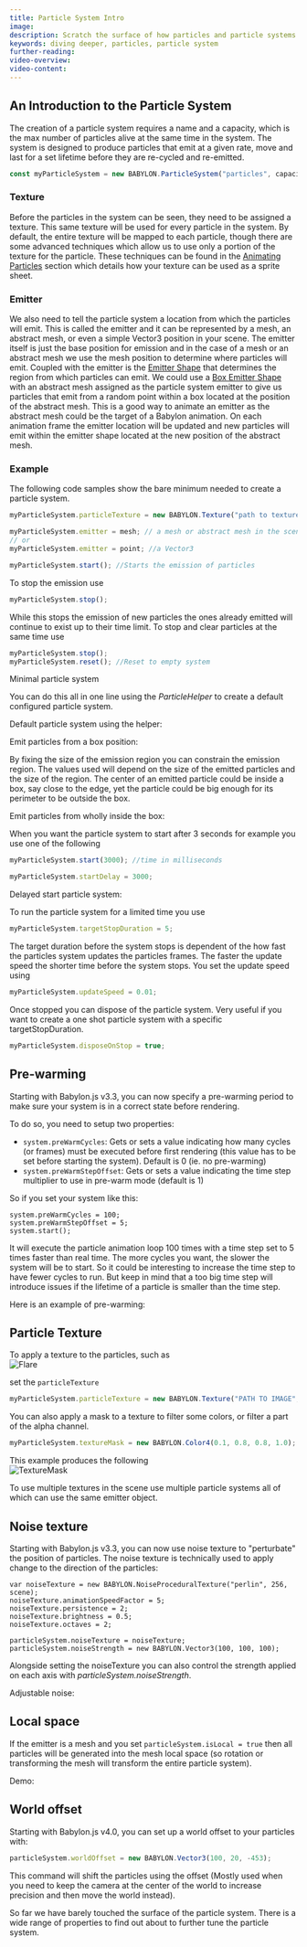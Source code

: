 ```yaml
---
title: Particle System Intro
image:
description: Scratch the surface of how particles and particle systems work in Babylon.js.
keywords: diving deeper, particles, particle system
further-reading:
video-overview:
video-content:
---
```


## An Introduction to the Particle System

The creation of a particle system requires a name and a capacity, which is the max number of particles alive at the same time in the system. The system is designed to produce particles that emit at a given rate, move and last for a set lifetime before they are re-cycled and re-emitted.

```javascript
const myParticleSystem = new BABYLON.ParticleSystem("particles", capacity, scene); //scene is optional and defaults to the current scene
```

### Texture
Before the particles in the system can be seen, they need to be assigned a texture. This same texture will be used for every particle in the system. By default, the entire texture will be mapped to each particle, though there are some advanced techniques which allow us to use only a portion of the texture for the particle. These techniques can be found in the [Animating Particles](/features/featuresDeepDive/particles/particle_system/animation) section which details how your texture can be used as a sprite sheet. 

### Emitter
We also need to tell the particle system a location from which the particles will emit. This is called the emitter and it can be represented by a mesh, an abstract mesh, or even a simple Vector3 position in your scene. The emitter itself is just the base position for emission and in the case of a mesh or an abstract mesh we use the mesh position to determine where particles will emit. Coupled with the emitter is the [Emitter Shape](/features/featuresDeepDive/particles/particle_system/shape_emitters) that determines the region from which particles can emit. We could use a [Box Emitter Shape](/features/featuresDeepDive/particles/particle_system/shape_emitters#box-emitter) with an abstract mesh assigned as the particle system emitter to give us particles that emit from a random point within a box located at the position of the abstract mesh. This is a good way to animate an emitter as the abstract mesh could be the target of a Babylon animation. On each animation frame the emitter location will be updated and new particles will emit within the emitter shape located at the new position of the abstract mesh.

### Example
The following code samples show the bare minimum needed to create a particle system.

```javascript
myParticleSystem.particleTexture = new BABYLON.Texture("path to texture");

myParticleSystem.emitter = mesh; // a mesh or abstract mesh in the scene
// or
myParticleSystem.emitter = point; //a Vector3

myParticleSystem.start(); //Starts the emission of particles
```

To stop the emission use

```javascript
myParticleSystem.stop();
```

While this stops the emission of new particles the ones already emitted will continue to exist up to their time limit. To stop and clear particles at the same time use

```javascript
myParticleSystem.stop();
myParticleSystem.reset(); //Reset to empty system
```

Minimal particle system <Playground id="#0K3AQ2#3" title="Minimal Particle System" description="Simple example of creating a minimal particle system." isMain={true} category="Particles"/>

You can do this all in one line using the _ParticleHelper_ to create a default configured particle system.

Default particle system using the helper: <Playground id="#0K3AQ2#4" title="Default Particle System Using The Helper" description="Simple example of using the particle helper to create the default particle system."/>

Emit particles from a box position: <Playground id="#0K3AQ2#5" title="Emit Particles From a Box Position" description="Simple example showing how to set a particle emission point to a box's position." isMain={true} category="Particles"/>

By fixing the size of the emission region you can constrain the emission region. The values used will depend on the size of the emitted particles and the size of the region. The center of an emitted particle could be inside a box, say close to the edge, yet the particle could be big enough for its perimeter to be outside the box.

Emit particles from wholly inside the box: <Playground id="#0K3AQ2#7" title="Emit Particles From Completely Inside a Box" description="Simple example showing how to make particles emit from completely inside of a box."/>

When you want the particle system to start after 3 seconds for example you use one of the following

```javascript
myParticleSystem.start(3000); //time in milliseconds

myParticleSystem.startDelay = 3000;
```

Delayed start particle system: <Playground id="#0K3AQ2#8" title="Particle System With a Delayed Start" description="Simple example showing how to create a particle system and delay its start."/>

To run the particle system for a limited time you use

```javascript
myParticleSystem.targetStopDuration = 5;
```

The target duration before the system stops is dependent of the how fast the particles system updates the particles frames. The faster the update speed the shorter time before the system stops. You set the update speed using

```javascript
myParticleSystem.updateSpeed = 0.01;
```

Once stopped you can dispose of the particle system. Very useful if you want to create a one shot particle system with a specific targetStopDuration.

```javascript
myParticleSystem.disposeOnStop = true;
```

## Pre-warming

Starting with Babylon.js v3.3, you can now specify a pre-warming period to make sure your system is in a correct state before rendering.

To do so, you need to setup two properties:

- `system.preWarmCycles`: Gets or sets a value indicating how many cycles (or frames) must be executed before first rendering (this value has to be set before starting the system). Default is 0 (ie. no pre-warming)
- `system.preWarmStepOffset`: Gets or sets a value indicating the time step multiplier to use in pre-warm mode (default is 1)

So if you set your system like this:

```
system.preWarmCycles = 100;
system.preWarmStepOffset = 5;
system.start();
```

It will execute the particle animation loop 100 times with a time step set to 5 times faster than real time. The more cycles you want, the slower the system will be to start. So it could be interesting to increase the time step to have fewer cycles to run. But keep in mind that a too big time step will introduce issues if the lifetime of a particle is smaller than the time step.

Here is an example of pre-warming: <Playground id="#MX2Z99#8" title="Particle Pre-Warming Example" description="Simple example of pre warming particles."/>

## Particle Texture

To apply a texture to the particles, such as  
![Flare](/img/how_to/Particles/Flare.png)

set the `particleTexture`

```javascript
myParticleSystem.particleTexture = new BABYLON.Texture("PATH TO IMAGE", scene);
```

You can also apply a mask to a texture to filter some colors, or filter a part of the alpha channel.

```javascript
myParticleSystem.textureMask = new BABYLON.Color4(0.1, 0.8, 0.8, 1.0);
```

This example produces the following  
![TextureMask](/img/how_to/Particles/12-1.png)

To use multiple textures in the scene use multiple particle systems all of which can use the same emitter object.

## Noise texture

Starting with Babylon.js v3.3, you can now use noise texture to "perturbate" the position of particles. The noise texture is technically used to apply change to the direction of the particles:

```
var noiseTexture = new BABYLON.NoiseProceduralTexture("perlin", 256, scene);
noiseTexture.animationSpeedFactor = 5;
noiseTexture.persistence = 2;
noiseTexture.brightness = 0.5;
noiseTexture.octaves = 2;

particleSystem.noiseTexture = noiseTexture;
particleSystem.noiseStrength = new BABYLON.Vector3(100, 100, 100);
```

Alongside setting the noiseTexture you can also control the strength applied on each axis with _particleSystem.noiseStrength_.

Adjustable noise: <Playground id="#R1JWLA#3" title="Changing Particle Direction With Noise" description="Simple example of changing particle direction based on a noise texture."/>

## Local space

If the emitter is a mesh and you set `particleSystem.isLocal = true` then all particles will be generated into the mesh local space (so rotation or transforming the mesh will transform the entire particle system).

Demo: <Playground id="#LNRAI3" title="Particles In Local Space" description="Simple example showing how to make particles emit in local space."/>

## World offset

Starting with Babylon.js v4.0, you can set up a world offset to your particles with:

```javascript
particleSystem.worldOffset = new BABYLON.Vector3(100, 20, -453);
```

This command will shift the particles using the offset (Mostly used when you need to keep the camera at the center of the world to increase precision and then move the world instead).

So far we have barely touched the surface of the particle system. There is a wide range of properties to find out about to further tune the particle system.

